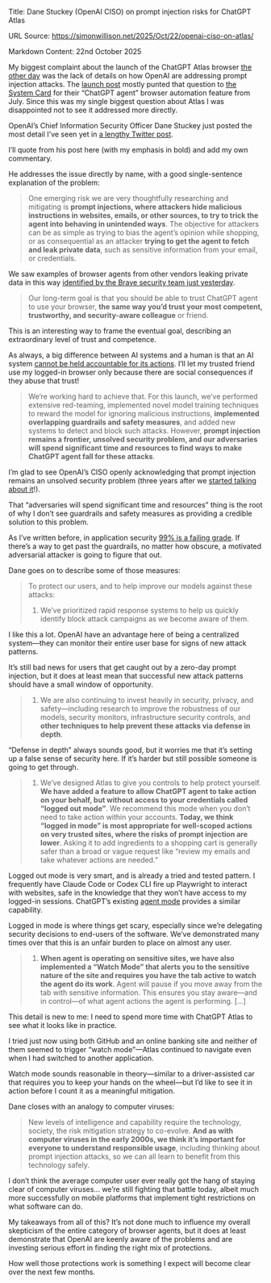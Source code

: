 Title: Dane Stuckey (OpenAI CISO) on prompt injection risks for ChatGPT Atlas

URL Source: https://simonwillison.net/2025/Oct/22/openai-ciso-on-atlas/

Markdown Content:
22nd October 2025

My biggest complaint about the launch of the ChatGPT Atlas browser [the other day](https://simonwillison.net/2025/Oct/21/introducing-chatgpt-atlas/) was the lack of details on how OpenAI are addressing prompt injection attacks. The [launch post](https://openai.com/index/introducing-chatgpt-atlas/) mostly punted that question to [the System Card](https://openai.com/index/chatgpt-agent-system-card/) for their “ChatGPT agent” browser automation feature from July. Since this was my single biggest question about Atlas I was disappointed not to see it addressed more directly.

OpenAI’s Chief Information Security Officer Dane Stuckey just posted the most detail I’ve seen yet in [a lengthy Twitter post](https://twitter.com/cryps1s/status/1981037851279278414).

I’ll quote from his post here (with my emphasis in bold) and add my own commentary.

He addresses the issue directly by name, with a good single-sentence explanation of the problem:

> One emerging risk we are very thoughtfully researching and mitigating is **prompt injections, where attackers hide malicious instructions in websites, emails, or other sources, to try to trick the agent into behaving in unintended ways**. The objective for attackers can be as simple as trying to bias the agent’s opinion while shopping, or as consequential as an attacker **trying to get the agent to fetch and leak private data**, such as sensitive information from your email, or credentials.

We saw examples of browser agents from other vendors leaking private data in this way [identified by the Brave security team just yesterday](https://simonwillison.net/2025/Oct/21/unseeable-prompt-injections/).

> Our long-term goal is that you should be able to trust ChatGPT agent to use your browser, **the same way you’d trust your most competent, trustworthy, and security-aware colleague** or friend.

This is an interesting way to frame the eventual goal, describing an extraordinary level of trust and competence.

As always, a big difference between AI systems and a human is that an AI system [cannot be held accountable for its actions](https://simonwillison.net/2025/Feb/3/a-computer-can-never-be-held-accountable/). I’ll let my trusted friend use my logged-in browser only because there are social consequences if they abuse that trust!

> We’re working hard to achieve that. For this launch, we’ve performed extensive red-teaming, implemented novel model training techniques to reward the model for ignoring malicious instructions, **implemented overlapping guardrails and safety measures**, and added new systems to detect and block such attacks. However, **prompt injection remains a frontier, unsolved security problem, and our adversaries will spend significant time and resources to find ways to make ChatGPT agent fall for these attacks**.

I’m glad to see OpenAI’s CISO openly acknowledging that prompt injection remains an unsolved security problem (three years after we [started talking about it](https://simonwillison.net/2022/Sep/12/prompt-injection/)!).

That “adversaries will spend significant time and resources” thing is the root of why I don’t see guardrails and safety measures as providing a credible solution to this problem.

As I’ve written before, in application security [99% is a failing grade](https://simonwillison.net/2023/May/2/prompt-injection-explained/#prompt-injection.015). If there’s a way to get past the guardrails, no matter how obscure, a motivated adversarial attacker is going to figure that out.

Dane goes on to describe some of those measures:

> To protect our users, and to help improve our models against these attacks:
> 
> 
> 1.   We’ve prioritized rapid response systems to help us quickly identify block attack campaigns as we become aware of them.

I like this a lot. OpenAI have an advantage here of being a centralized system—they can monitor their entire user base for signs of new attack patterns.

It’s still bad news for users that get caught out by a zero-day prompt injection, but it does at least mean that successful new attack patterns should have a small window of opportunity.

> 1.   We are also continuing to invest heavily in security, privacy, and safety—including research to improve the robustness of our models, security monitors, infrastructure security controls, and **other techniques to help prevent these attacks via defense in depth**.

“Defense in depth” always sounds good, but it worries me that it’s setting up a false sense of security here. If it’s harder but still possible someone is going to get through.

> 1.   We’ve designed Atlas to give you controls to help protect yourself. **We have added a feature to allow ChatGPT agent to take action on your behalf, but without access to your credentials called “logged out mode”**. We recommend this mode when you don’t need to take action within your accounts. **Today, we think “logged in mode” is most appropriate for well-scoped actions on very trusted sites, where the risks of prompt injection are lower**. Asking it to add ingredients to a shopping cart is generally safer than a broad or vague request like “review my emails and take whatever actions are needed.”

Logged out mode is very smart, and is already a tried and tested pattern. I frequently have Claude Code or Codex CLI fire up Playwright to interact with websites, safe in the knowledge that they won’t have access to my logged-in sessions. ChatGPT’s existing [agent mode](https://chatgpt.com/features/agent/) provides a similar capability.

Logged in mode is where things get scary, especially since we’re delegating security decisions to end-users of the software. We’ve demonstrated many times over that this is an unfair burden to place on almost any user.

> 1.   **When agent is operating on sensitive sites, we have also implemented a “Watch Mode” that alerts you to the sensitive nature of the site and requires you have the tab active to watch the agent do its work**. Agent will pause if you move away from the tab with sensitive information. This ensures you stay aware—and in control—of what agent actions the agent is performing. [...]

This detail is new to me: I need to spend more time with ChatGPT Atlas to see what it looks like in practice.

I tried just now using both GitHub and an online banking site and neither of them seemed to trigger “watch mode”—Atlas continued to navigate even when I had switched to another application.

Watch mode sounds reasonable in theory—similar to a driver-assisted car that requires you to keep your hands on the wheel—but I’d like to see it in action before I count it as a meaningful mitigation.

Dane closes with an analogy to computer viruses:

> New levels of intelligence and capability require the technology, society, the risk mitigation strategy to co-evolve. **And as with computer viruses in the early 2000s, we think it’s important for everyone to understand responsible usage**, including thinking about prompt injection attacks, so we can all learn to benefit from this technology safely.

I don’t think the average computer user ever really got the hang of staying clear of computer viruses... we’re still fighting that battle today, albeit much more successfully on mobile platforms that implement tight restrictions on what software can do.

My takeaways from all of this? It’s not done much to influence my overall skepticism of the entire category of browser agents, but it does at least demonstrate that OpenAI are keenly aware of the problems and are investing serious effort in finding the right mix of protections.

How well those protections work is something I expect will become clear over the next few months.